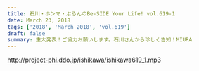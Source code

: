 ```yaml
---
title: 石川・ホンマ・ぶるんのBe-SIDE Your Life! vol.619-1
date: March 23, 2018
tags: ['2018', 'March 2018', 'vol.619']
draft: false
summary: 重大発表！ご協力お願いします。石川さんから珍しく告知！MIURA
---
```


http://project-phi.ddo.jp/ishikawa/ishikawa619_1.mp3
